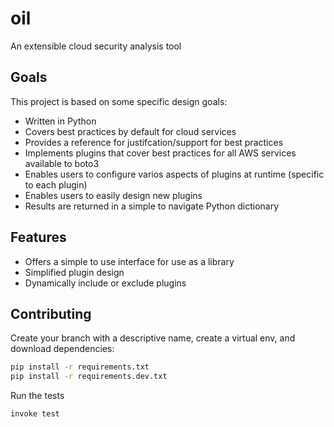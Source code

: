 oil
====

An extensible cloud security analysis tool

## Goals
This project is based on some specific design goals:
* Written in Python
* Covers best practices by default for cloud services
* Provides a reference for justifcation/support for best practices
* Implements plugins that cover best practices for all AWS services available to boto3
* Enables users to configure varios aspects of plugins at runtime (specific to each plugin)
* Enables users to easily design new plugins
* Results are returned in a simple to navigate Python dictionary


## Features
* Offers a simple to use interface for use as a library
* Simplified plugin design
* Dynamically include or exclude plugins

## Contributing
Create your branch with a descriptive name, create a virtual env, and download dependencies:
```bash
pip install -r requirements.txt
pip install -r requirements.dev.txt
```

Run the tests
```bash
invoke test
```
